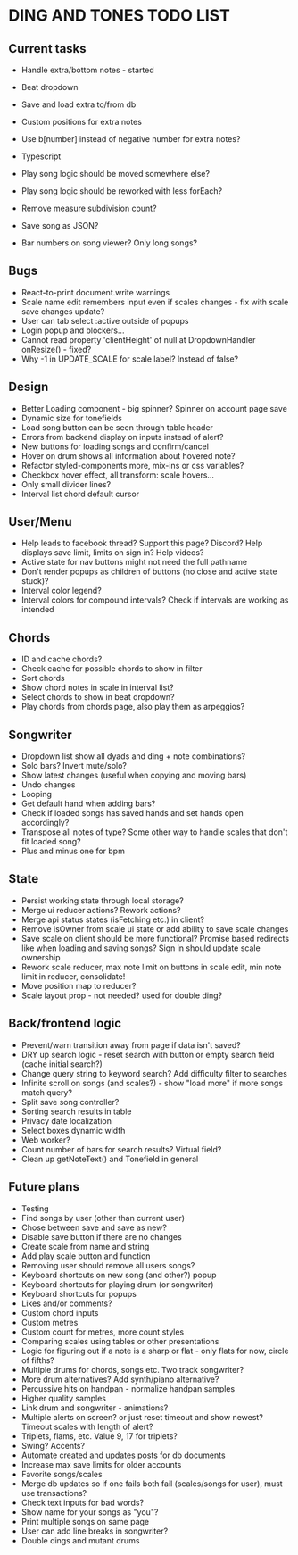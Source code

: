 # DING AND TONES TODO LIST

## Current tasks

* Handle extra/bottom notes - started
* Beat dropdown
* Save and load extra to/from db
* Custom positions for extra notes
* Use b[number] instead of negative number for extra notes?

* Typescript
* Play song logic should be moved somewhere else?
* Play song logic should be reworked with less forEach?
* Remove measure subdivision count?
* Save song as JSON?
* Bar numbers on song viewer? Only long songs?

## Bugs

* React-to-print document.write warnings
* Scale name edit remembers input even if scales changes - fix with scale save changes update?
* User can tab select :active outside of popups
* Login popup and blockers...
* Cannot read property 'clientHeight' of null at DropdownHandler onResize() - fixed?
* Why -1 in UPDATE_SCALE for scale label? Instead of false?

## Design

* Better Loading component - big spinner? Spinner on account page save
* Dynamic size for tonefields
* Load song button can be seen through table header
* Errors from backend display on inputs instead of alert?
* New buttons for loading songs and confirm/cancel
* Hover on drum shows all information about hovered note?
* Refactor styled-components more, mix-ins or css variables?
* Checkbox hover effect, all transform: scale hovers...
* Only small divider lines?
* Interval list chord default cursor

## User/Menu

* Help leads to facebook thread? Support this page? Discord? Help displays save limit, limits on sign in? Help videos?
* Active state for nav buttons might not need the full pathname
* Don't render popups as children of buttons (no close and active state stuck)?
* Interval color legend?
* Interval colors for compound intervals? Check if intervals are working as intended

## Chords

* ID and cache chords?
* Check cache for possible chords to show in filter
* Sort chords
* Show chord notes in scale in interval list?
* Select chords to show in beat dropdown?
* Play chords from chords page, also play them as arpeggios?

## Songwriter

* Dropdown list show all dyads and ding + note combinations?
* Solo bars? Invert mute/solo?
* Show latest changes (useful when copying and moving bars)
* Undo changes
* Looping
* Get default hand when adding bars?
* Check if loaded songs has saved hands and set hands open accordingly?
* Transpose all notes of type? Some other way to handle scales that don't fit loaded song?
* Plus and minus one for bpm

## State

* Persist working state through local storage?
* Merge ui reducer actions? Rework actions?
* Merge api status states (isFetching etc.) in client?
* Remove isOwner from scale ui state or add ability to save scale changes
* Save scale on client should be more functional? Promise based redirects like when loading and saving songs? Sign in should update scale ownership
* Rework scale reducer, max note limit on buttons in scale edit, min note limit in reducer, consolidate!
* Move position map to reducer?
* Scale layout prop - not needed? used for double ding?

## Back/frontend logic

* Prevent/warn transition away from page if data isn't saved?
* DRY up search logic - reset search with button or empty search field (cache initial search?)
* Change query string to keyword search? Add difficulty filter to searches
* Infinite scroll on songs (and scales?) - show "load more" if more songs match query?
* Split save song controller?
* Sorting search results in table
* Privacy date localization
* Select boxes dynamic width
* Web worker?
* Count number of bars for search results? Virtual field?
* Clean up getNoteText() and Tonefield in general

## Future plans

* Testing
* Find songs by user (other than current user)
* Chose between save and save as new?
* Disable save button if there are no changes
* Create scale from name and string
* Add play scale button and function
* Removing user should remove all users songs?
* Keyboard shortcuts on new song (and other?) popup
* Keyboard shortcuts for playing drum (or songwriter)
* Keyboard shortcuts for popups
* Likes and/or comments?
* Custom chord inputs
* Custom metres
* Custom count for metres, more count styles
* Comparing scales using tables or other presentations
* Logic for figuring out if a note is a sharp or flat - only flats for now, circle of fifths?
* Multiple drums for chords, songs etc. Two track songwriter?
* More drum alternatives? Add synth/piano alternative?
* Percussive hits on handpan - normalize handpan samples
* Higher quality samples
* Link drum and songwriter - animations?
* Multiple alerts on screen? or just reset timeout and show newest? Timeout scales with length of alert?
* Triplets, flams, etc. Value 9, 17 for triplets?
* Swing? Accents?
* Automate created and updates posts for db documents
* Increase max save limits for older accounts
* Favorite songs/scales
* Merge db updates so if one fails both fail (scales/songs for user), must use transactions?
* Check text inputs for bad words?
* Show name for your songs as "you"?
* Print multiple songs on same page
* User can add line breaks in songwriter?
* Double dings and mutant drums
